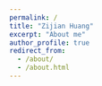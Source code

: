 ```yaml
---
permalink: /
title: "Zijian Huang"
excerpt: "About me"
author_profile: true
redirect_from: 
  - /about/
  - /about.html
---
```

